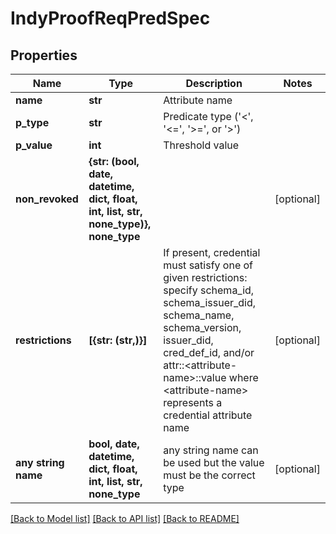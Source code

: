# IndyProofReqPredSpec


## Properties
Name | Type | Description | Notes
------------ | ------------- | ------------- | -------------
**name** | **str** | Attribute name | 
**p_type** | **str** | Predicate type (&#39;&lt;&#39;, &#39;&lt;&#x3D;&#39;, &#39;&gt;&#x3D;&#39;, or &#39;&gt;&#39;) | 
**p_value** | **int** | Threshold value | 
**non_revoked** | **{str: (bool, date, datetime, dict, float, int, list, str, none_type)}, none_type** |  | [optional] 
**restrictions** | **[{str: (str,)}]** | If present, credential must satisfy one of given restrictions: specify schema_id, schema_issuer_did, schema_name, schema_version, issuer_did, cred_def_id, and/or attr::&lt;attribute-name&gt;::value where &lt;attribute-name&gt; represents a credential attribute name | [optional] 
**any string name** | **bool, date, datetime, dict, float, int, list, str, none_type** | any string name can be used but the value must be the correct type | [optional]

[[Back to Model list]](../README.md#documentation-for-models) [[Back to API list]](../README.md#documentation-for-api-endpoints) [[Back to README]](../README.md)



